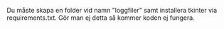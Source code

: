 Du måste skapa en folder vid namn "loggfiler" samt installera tkinter via requirements.txt. Gör man ej detta så kommer koden ej fungera. 